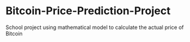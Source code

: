 # Bitcoin-Price-Prediction-Project
School project using mathematical model to calculate the actual price of Bitcoin
